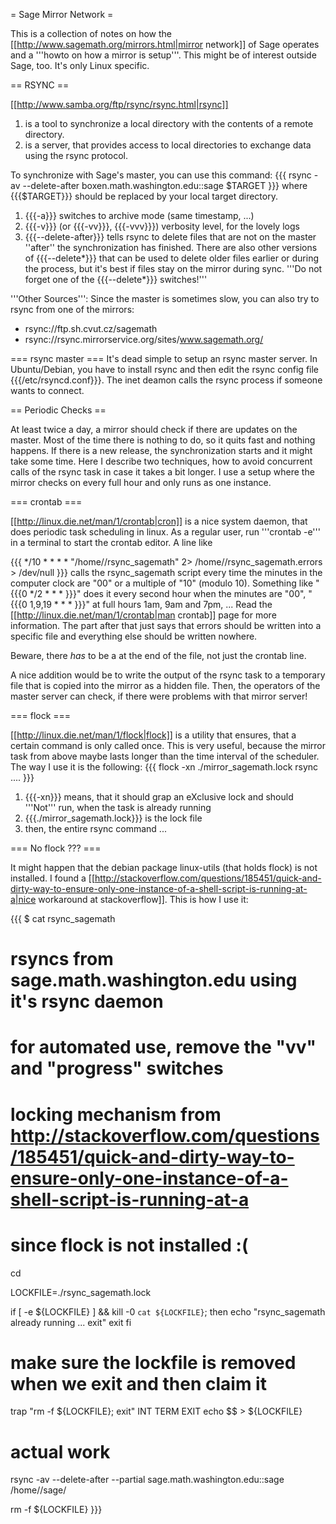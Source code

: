 = Sage Mirror Network =

This is a collection of notes on how the [[http://www.sagemath.org/mirrors.html|mirror network]] of Sage operates and a '''howto on how a mirror is setup'''. This might be of interest outside Sage, too. It's only Linux specific.

== RSYNC ==

[[http://www.samba.org/ftp/rsync/rsync.html|rsync]] 

 1. is a tool to synchronize a local directory with the contents of a remote directory.
 1. is a server, that provides access to local directories to exchange data using the rsync protocol.

To synchronize with Sage's master, you can use this command:
{{{
rsync -av --delete-after boxen.math.washington.edu::sage $TARGET
}}}
where {{{$TARGET}}} should be replaced by your local target directory.

 1. {{{-a}}} switches to archive mode (same timestamp, ...)
 1. {{{-v}}} (or {{{-vv}}}, {{{-vvv}}}) verbosity level, for the lovely logs
 1. {{{--delete-after}}} tells rsync to delete files that are not on the master ''after'' the synchronization has finished. There are also other versions of {{{--delete*}}} that can be used to delete older files earlier or during the process, but it's best if files stay on the mirror during sync. '''Do not forget one of the {{{--delete*}}} switches!'''

'''Other Sources''': Since the master is sometimes slow, you can also try to rsync from one of the mirrors: 
  * rsync://ftp.sh.cvut.cz/sagemath
  * rsync://rsync.mirrorservice.org/sites/www.sagemath.org/

=== rsync master ===
It's dead simple to setup an rsync master server. In Ubuntu/Debian, you have to install rsync and then edit the rsync config file {{{/etc/rsyncd.conf}}}. The inet deamon calls the rsync process if someone wants to connect. 

== Periodic Checks ==

At least twice a day, a mirror should check if there are updates on the master. Most of the time there is nothing to do, so it quits fast and nothing happens. If there is a new release, the synchronization starts and it might take some time. Here I describe two techniques, how to avoid concurrent calls of the rsync task in case it takes a bit longer. I use a setup where the mirror checks on every full hour and only runs as one instance.

=== crontab ===

[[http://linux.die.net/man/1/crontab|cron]] is a nice system daemon, that does periodic task scheduling in linux. As a regular user, run '''crontab -e''' in a terminal to start the crontab editor. A line like

{{{
*/10 * * * * "/home/<username>/rsync_sagemath" 2> /home/<username>/rsync_sagemath.errors > /dev/null
}}}
calls the rsync_sagemath script every time the minutes in the computer clock are "00" or a multiple of "10" (modulo 10). Something like "{{{0 */2 * * * }}}" does it every second hour when the minutes are "00", "{{{0 1,9,19 * * * }}}" at full hours 1am, 9am and 7pm, ... Read the [[http://linux.die.net/man/1/crontab|man crontab]] page for more information. The part after that just says that errors should be written into a specific file and everything else should be written nowhere. 

Beware, there *has* to be a <newline> at the end of the file, not just the crontab line.

A nice addition would be to write the output of the rsync task to a temporary file that is copied into the mirror as a hidden file. Then, the operators of the master server can check, if there were problems with that mirror server!

=== flock ===

[[http://linux.die.net/man/1/flock|flock]] is a utility that ensures, that a certain command is only called once. 
This is very useful, because the mirror task from above maybe lasts longer than the time interval of the scheduler.
The way I use it is the following:
{{{
flock -xn ./mirror_sagemath.lock rsync ....
}}}
 1. {{{-xn}}} means, that it should grap an eXclusive lock and should '''Not''' run, when the task is already running
 1. {{{./mirror_sagemath.lock}}} is the lock file
 1. then, the entire rsync command ...

=== No flock ??? ===

It might happen that the debian package linux-utils (that holds flock) is not installed. I found a [[http://stackoverflow.com/questions/185451/quick-and-dirty-way-to-ensure-only-one-instance-of-a-shell-script-is-running-at-a|nice workaround at stackoverflow]]. This is how I use it:

{{{
$ cat rsync_sagemath

# rsyncs from sage.math.washington.edu using it's rsync daemon
# for automated use, remove the "vv" and "progress" switches

# locking mechanism from http://stackoverflow.com/questions/185451/quick-and-dirty-way-to-ensure-only-one-instance-of-a-shell-script-is-running-at-a
# since flock is not installed :(

cd

LOCKFILE=./rsync_sagemath.lock

if [ -e ${LOCKFILE} ] \&\& kill -0 `cat ${LOCKFILE}`; then
    echo "rsync_sagemath already running ... exit"
    exit
fi

# make sure the lockfile is removed when we exit and then claim it
trap "rm -f ${LOCKFILE}; exit" INT TERM EXIT
echo $$ > ${LOCKFILE}

# actual work
rsync -av --delete-after --partial sage.math.washington.edu::sage /home/<username>/sage/

rm -f ${LOCKFILE}
}}}
